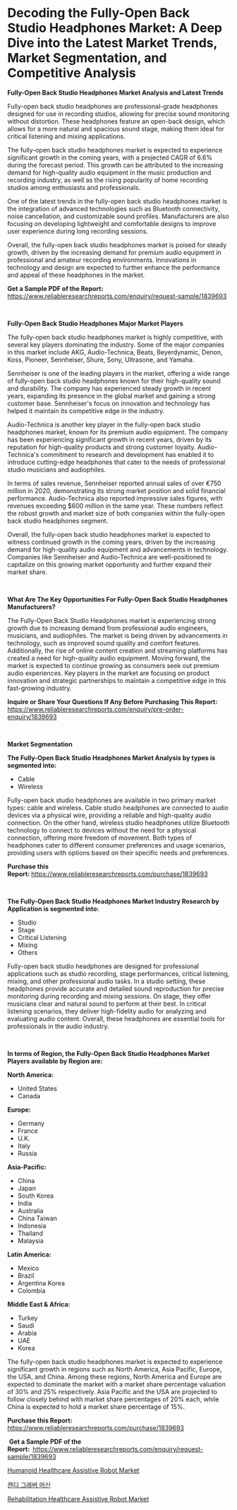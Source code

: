 <p><h1>Decoding the Fully-Open Back Studio Headphones Market: A Deep Dive into the Latest Market Trends, Market Segmentation, and Competitive Analysis</h1></p><p><strong>Fully-Open Back Studio Headphones Market Analysis and Latest Trends</strong></p>
<p><p>Fully-open back studio headphones are professional-grade headphones designed for use in recording studios, allowing for precise sound monitoring without distortion. These headphones feature an open-back design, which allows for a more natural and spacious sound stage, making them ideal for critical listening and mixing applications.</p><p>The fully-open back studio headphones market is expected to experience significant growth in the coming years, with a projected CAGR of 6.6% during the forecast period. This growth can be attributed to the increasing demand for high-quality audio equipment in the music production and recording industry, as well as the rising popularity of home recording studios among enthusiasts and professionals.</p><p>One of the latest trends in the fully-open back studio headphones market is the integration of advanced technologies such as Bluetooth connectivity, noise cancellation, and customizable sound profiles. Manufacturers are also focusing on developing lightweight and comfortable designs to improve user experience during long recording sessions.</p><p>Overall, the fully-open back studio headphones market is poised for steady growth, driven by the increasing demand for premium audio equipment in professional and amateur recording environments. Innovations in technology and design are expected to further enhance the performance and appeal of these headphones in the market.</p></p>
<p><strong>Get a Sample PDF of the Report:&nbsp;</strong> <a href="https://www.reliableresearchreports.com/enquiry/request-sample/1839693">https://www.reliableresearchreports.com/enquiry/request-sample/1839693</a></p>
<p>&nbsp;</p>
<p><strong>Fully-Open Back Studio Headphones Major Market Players</strong></p>
<p><p>The fully-open back studio headphones market is highly competitive, with several key players dominating the industry. Some of the major companies in this market include AKG, Audio-Technica, Beats, Beyerdynamic, Denon, Koss, Pioneer, Sennheiser, Shure, Sony, Ultrasone, and Yamaha.</p><p>Sennheiser is one of the leading players in the market, offering a wide range of fully-open back studio headphones known for their high-quality sound and durability. The company has experienced steady growth in recent years, expanding its presence in the global market and gaining a strong customer base. Sennheiser's focus on innovation and technology has helped it maintain its competitive edge in the industry.</p><p>Audio-Technica is another key player in the fully-open back studio headphones market, known for its premium audio equipment. The company has been experiencing significant growth in recent years, driven by its reputation for high-quality products and strong customer loyalty. Audio-Technica's commitment to research and development has enabled it to introduce cutting-edge headphones that cater to the needs of professional studio musicians and audiophiles.</p><p>In terms of sales revenue, Sennheiser reported annual sales of over €750 million in 2020, demonstrating its strong market position and solid financial performance. Audio-Technica also reported impressive sales figures, with revenues exceeding $600 million in the same year. These numbers reflect the robust growth and market size of both companies within the fully-open back studio headphones segment.</p><p>Overall, the fully-open back studio headphones market is expected to witness continued growth in the coming years, driven by the increasing demand for high-quality audio equipment and advancements in technology. Companies like Sennheiser and Audio-Technica are well-positioned to capitalize on this growing market opportunity and further expand their market share.</p></p>
<p>&nbsp;</p>
<p><strong>What Are The Key Opportunities For Fully-Open Back Studio Headphones Manufacturers?</strong></p>
<p><p>The Fully-Open Back Studio Headphones market is experiencing strong growth due to increasing demand from professional audio engineers, musicians, and audiophiles. The market is being driven by advancements in technology, such as improved sound quality and comfort features. Additionally, the rise of online content creation and streaming platforms has created a need for high-quality audio equipment. Moving forward, the market is expected to continue growing as consumers seek out premium audio experiences. Key players in the market are focusing on product innovation and strategic partnerships to maintain a competitive edge in this fast-growing industry.</p></p>
<p><strong>Inquire or Share Your Questions If Any Before Purchasing This Report:</strong> <a href="https://www.reliableresearchreports.com/enquiry/pre-order-enquiry/1839693">https://www.reliableresearchreports.com/enquiry/pre-order-enquiry/1839693</a></p>
<p>&nbsp;</p>
<p><strong>Market Segmentation</strong></p>
<p><strong>The Fully-Open Back Studio Headphones Market Analysis by types is segmented into:</strong></p>
<p><ul><li>Cable</li><li>Wireless</li></ul></p>
<p><p>Fully-open back studio headphones are available in two primary market types: cable and wireless. Cable studio headphones are connected to audio devices via a physical wire, providing a reliable and high-quality audio connection. On the other hand, wireless studio headphones utilize Bluetooth technology to connect to devices without the need for a physical connection, offering more freedom of movement. Both types of headphones cater to different consumer preferences and usage scenarios, providing users with options based on their specific needs and preferences.</p></p>
<p><strong>Purchase this Report:&nbsp;</strong><a href="https://www.reliableresearchreports.com/purchase/1839693">https://www.reliableresearchreports.com/purchase/1839693</a></p>
<p>&nbsp;</p>
<p><strong>The Fully-Open Back Studio Headphones Market Industry Research by Application is segmented into:</strong></p>
<p><ul><li>Studio</li><li>Stage</li><li>Critical Listening</li><li>Mixing</li><li>Others</li></ul></p>
<p><p>Fully-open back studio headphones are designed for professional applications such as studio recording, stage performances, critical listening, mixing, and other professional audio tasks. In a studio setting, these headphones provide accurate and detailed sound reproduction for precise monitoring during recording and mixing sessions. On stage, they offer musicians clear and natural sound to perform at their best. In critical listening scenarios, they deliver high-fidelity audio for analyzing and evaluating audio content. Overall, these headphones are essential tools for professionals in the audio industry.</p></p>
<p>&nbsp;</p>
<p><strong>In terms of Region, the Fully-Open Back Studio Headphones Market Players available by Region are:</strong></p>
<p>
    <p> <strong> North America: </strong>
        <ul>
            <li>United States</li>
            <li>Canada</li>
        </ul>
        </p> 
    <p> <strong> Europe: </strong>
        <ul>
            <li>Germany</li>
            <li>France</li>
            <li>U.K.</li>
            <li>Italy</li>
            <li>Russia</li>
        </ul>
        </p> 
    <p> <strong> Asia-Pacific: </strong>
        <ul>
            <li>China</li>
            <li>Japan</li>
            <li>South Korea</li>
            <li>India</li>
            <li>Australia</li>
            <li>China Taiwan</li>
            <li>Indonesia</li>
            <li>Thailand</li>
            <li>Malaysia</li>
        </ul>
        </p> 
    <p> <strong> Latin America: </strong>
        <ul>
            <li>Mexico</li>
            <li>Brazil</li>
            <li>Argentina Korea</li>
            <li>Colombia</li>
        </ul>
        </p> 
    <p> <strong> Middle East & Africa: </strong>
        <ul>
            <li>Turkey</li>
            <li>Saudi</li>
            <li>Arabia</li>
            <li>UAE</li>
            <li>Korea</li>
        </ul>
    </p>
    </p>
<p><p>The fully-open back studio headphones market is expected to experience significant growth in regions such as North America, Asia Pacific, Europe, the USA, and China. Among these regions, North America and Europe are expected to dominate the market with a market share percentage valuation of 30% and 25% respectively. Asia Pacific and the USA are projected to follow closely behind with market share percentages of 20% each, while China is expected to hold a market share percentage of 15%.</p></p>
<p><strong>Purchase this Report: </strong><a href="https://www.reliableresearchreports.com/purchase/1839693">https://www.reliableresearchreports.com/purchase/1839693</a></p>
<p>&nbsp;<strong>Get a Sample PDF of the Report:&nbsp;&nbsp;</strong><a href="https://www.reliableresearchreports.com/enquiry/request-sample/1839693">https://www.reliableresearchreports.com/enquiry/request-sample/1839693</a></p>
<p><strong></strong></p>
<p><p><a href="https://github.com/nicoletavirag/Market-Research-Report-List-2/blob/main/humanoid-healthcare-assistive-robot-market.md">Humanoid Healthcare Assistive Robot Market</a></p><p><a href="https://github.com/LanceOlsotn8978/Market-Research-Report-List-1/blob/main/117821912474.md">캔디 그래버 머신</a></p><p><a href="https://github.com/redneck06/Market-Research-Report-List-2/blob/main/rehabilitation-healthcare-assistive-robot-market.md">Rehabilitation Healthcare Assistive Robot Market</a></p></p>